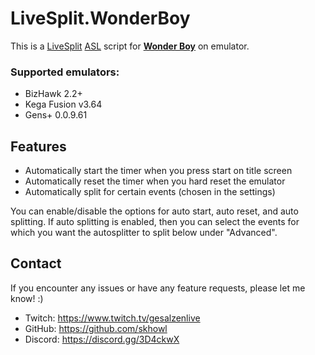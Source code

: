 # LiveSplit.WonderBoy
This is a [LiveSplit](http://livesplit.github.io) [ASL](https://github.com/LiveSplit/LiveSplit/blob/master/Documentation/Auto-Splitters.md) script for **[Wonder Boy](https://en.wikipedia.org/wiki/Wonder_Boy_(video_game))** on emulator.

### Supported emulators:
- BizHawk 2.2+
- Kega Fusion v3.64
- Gens+ 0.0.9.61

## Features
- Automatically start the timer when you press start on title screen
- Automatically reset the timer when you hard reset the emulator
- Automatically split for certain events (chosen in the settings)

You can enable/disable the options for auto start, auto reset, and auto splitting. If auto splitting is enabled, then you can select the events for which you want the autosplitter to split below under "Advanced".

## Contact
If you encounter any issues or have any feature requests, please let me know! :)
- Twitch: https://www.twitch.tv/gesalzenlive
- GitHub: https://github.com/skhowl
- Discord: https://discord.gg/3D4ckwX
